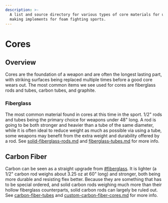```yaml
---
description: >-
  A list and source directory for various types of core materials for use when
  making implements for foam fighting sports.
---
```


# Cores

## Overview

Cores are the foundation of a weapon and are often the longest lasting part, with striking surfaces being replaced multiple times before a good core wears out. The most common items we see used for cores are fiberglass rods and tubes, carbon tubes, and graphite.

### Fiberglass

The most common material found in cores at this time in the sport. 1/2" rods and tubes being the primary choice for weapons under 48" long. A rod is going to be both stronger and heavier than a tube of the same diameter, while it is often ideal to reduce weight as much as possible via using a tube, some weapons may benefit from the extra weight and durability offered by a rod. See [solid-fiberglass-rods.md](types-and-sourcing/solid-fiberglass-rods.md "mention") and [fiberglass-tubes.md](types-and-sourcing/fiberglass-tubes.md "mention") for more info.

## Carbon Fiber

Carbon can be seen as a straight upgrade from [#fiberglass](./#fiberglass "mention"). It is lighter (a 1/2" carbon rod weighs about 3.25 oz at 60" long) and stronger, both being more durable and resisting flex better. Because they are something that has to be special ordered, and solid carbon rods weighing much more than their hollow fiberglass counterparts, solid carbon rods can largely be ruled out. See [carbon-fiber-tubes](types-and-sourcing/carbon-fiber-tubes/ "mention") and [custom-carbon-fiber-cores.md](types-and-sourcing-stub/custom-carbon-fiber-cores.md "mention") for more info.
